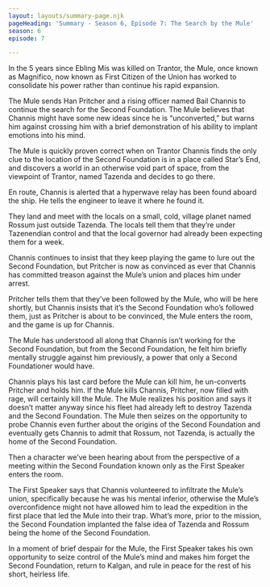 ```yaml
---
layout: layouts/summary-page.njk
pageHeading: 'Summary - Season 6, Episode 7: The Search by the Mule'
season: 6
episode: 7

---
```

In the 5 years since Ebling Mis was killed on Trantor, the Mule, once known as Magnifico, now known as First Citizen of the Union has worked to consolidate his power rather than continue his rapid expansion.

The Mule sends Han Pritcher and a rising officer named Bail Channis to continue the search for the Second Foundation. The Mule believes that Channis might have some new ideas since he is “unconverted,” but warns him against crossing him with a brief demonstration of his ability to implant emotions into his mind.

The Mule is quickly proven correct when on Trantor Channis finds the only clue to the location of the Second Foundation is in a place called Star’s End, and discovers a world in an otherwise void part of space, from the viewpoint of Trantor, named Tazenda and decides to go there.

En route, Channis is alerted that a hyperwave relay has been found aboard the ship. He tells the engineer to leave it where he found it.

They land and meet with the locals on a small, cold, village planet named Rossum just outside Tazenda. The locals tell them that they’re under Tazenendian control and that the local governor had already been expecting them for a week.

Channis continues to insist that they keep playing the game to lure out the Second Foundation, but Pritcher is now as convinced as ever that Channis has committed treason against the Mule’s union and places him under arrest.

Pritcher tells them that they’ve been followed by the Mule, who will be here shortly, but Channis insists that it’s the Second Foundation who’s followed them, just as Pritcher is about to be convinced, the Mule enters the room, and the game is up for Channis.

The Mule has understood all along that Channis isn’t working for the Second Foundation, but from the Second Foundation, he felt him briefly mentally struggle against him previously, a power that only a Second Foundationer would have.

Channis plays his last card before the Mule can kill him, he un-converts Pritcher and holds him. If the Mule kills Channis, Pritcher, now filled with rage, will certainly kill the Mule. The Mule realizes his position and says it doesn’t matter anyway since his fleet had already left to destroy Tazenda and the Second Foundation. The Mule then seizes on the opportunity to probe Channis even further about the origins of the Second Foundation and eventually gets Channis to admit that Rossum, not Tazenda, is actually the home of the Second Foundation.

Then a character we’ve been hearing about from the perspective of a meeting within the Second Foundation known only as the First Speaker enters the room.

The First Speaker says that Channis volunteered to infiltrate the Mule’s union, specifically because he was his mental inferior, otherwise the Mule’s overconfidence might not have allowed him to lead the expedition in the first place that led the Mule into their trap. What’s more, prior to the mission, the Second Foundation implanted the false idea of Tazenda and Rossum being the home of the Second Foundation.

In a moment of brief despair for the Mule, the First Speaker takes his own opportunity to seize control of the Mule’s mind and makes him forget the Second Foundation, return to Kalgan, and rule in peace for the rest of his short, heirless life. 
